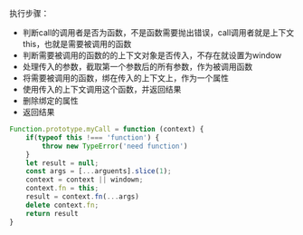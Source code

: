 执行步骤：

- 判断call的调用者是否为函数，不是函数需要抛出错误，call调用者就是上下文this，也就是需要被调用的函数
- 判断需要被调用的函数的的上下文对象是否传入，不存在就设置为window
- 处理传入的参数，截取第一个参数后的所有参数，作为被调用函数
- 将需要被调用的函数，绑在传入的上下文上，作为一个属性
- 使用传入的上下文调用这个函数，并返回结果
- 删除绑定的属性
- 返回结果

```javascript
Function.prototype.myCall = function (context) {
    if(typeof this !=== 'function') {
        throw new TypeError('need function')
    }
    let result = null;
    const args = [...arguents].slice(1);
    context = context || windown;
    context.fn = this;
    result = context.fn(...args)
    delete context.fn;
    return result
}
```

